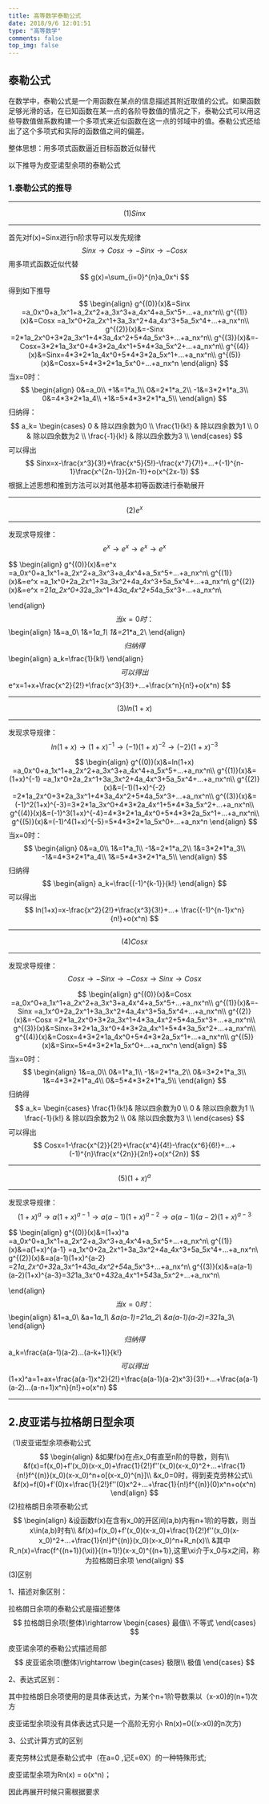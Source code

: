 ```yaml
---
title: 高等数学泰勒公式
date: 2018/9/6 12:01:51
type: "高等数学"
comments: false
top_img: false
---
```


## 泰勒公式

在数学中，泰勒公式是一个用函数在某点的信息描述其附近取值的公式。如果函数足够光滑的话，在已知函数在某一点的各阶导数值的情况之下，泰勒公式可以用这些导数值做系数构建一个多项式来近似函数在这一点的邻域中的值。泰勒公式还给出了这个多项式和实际的函数值之间的偏差。

整体思想：用多项式函数逼近目标函数近似替代

以下推导为皮亚诺型余项的泰勒公式

### 1.泰勒公式的推导

---

$$
(1)Sinx
$$

---

首先对f(x)=Sinx进行n阶求导可以发先规律
$$
Sinx\rightarrow Cosx\rightarrow -Sinx\rightarrow -Cosx
$$
用多项式函数近似代替
$$
g(x)=\sum_{i=0}^{n}a_0x^i
$$
得到如下推导
$$
\begin{align}
g^{(0)}(x)&=Sinx =a_0x^0+a_1x^1+a_2x^2+a_3x^3+a_4x^4+a_5x^5+...+a_nx^n\\
g^{(1)}(x)&=Cosx =a_1x^0+2a_2x^1+3a_3x^2+4a_4x^3+5a_5x^4+...+a_nx^n\\
g^{(2)}(x)&=-Sinx =2*1a_2x^0+3*2a_3x^1+4*3a_4x^2+5*4a_5x^3+...+a_nx^n\\
g^{(3)}(x)&=-Cosx=3*2*1a_3x^0+4*3*2a_4x^1+5*4*3a_5x^2+...+a_nx^n\\
g^{(4)}(x)&=Sinx=4*3*2*1a_4x^0+5*4*3*2a_5x^1+...+a_nx^n\\
g^{(5)}(x)&=Cosx=5*4*3*2*1a_5x^0+...+a_nx^n
\end{align}
$$
当x=0时：
$$
\begin{align}
0&=a_0\\
+1&=1*a_1\\
0&=2*1*a_2\\
-1&=3*2*1*a_3\\
0&=4*3*2*1a_4\\
+1&=5*4*3*2*1*a_5\\
\end{align}
$$
归纳得：
$$
a_k= \begin{cases}
0 & 除以四余数为0 \\
\frac{1}{k!} & 除以四余数为1 \\
0 & 除以四余数为2 \\
\frac{-1}{k!} & 除以四余数为3 \\
\end{cases}
$$
可以得出
$$
Sinx=x-\frac{x^3}{3!}+\frac{x^5}{5!}-\frac{x^7}{7!}+...+(-1)^{n-1}\frac{x^{2n-1}}{2n-1!}+o(x^{2x-1})
$$
根据上述思想和推到方法可以对其他基本初等函数进行泰勒展开

---

$$
(2)e^x
$$

---

发现求导规律：
$$
e^x\rightarrow e^x\rightarrow e^x\rightarrow e^x
$$

$$
\begin{align}
g^{(0)}(x)&=e^x =a_0x^0+a_1x^1+a_2x^2+a_3x^3+a_4x^4+a_5x^5+...+a_nx^n\\
g^{(1)}(x)&=e^x =a_1x^0+2a_2x^1+3a_3x^2+4a_4x^3+5a_5x^4+...+a_nx^n\\
g^{(2)}(x)&=e^x =2*1a_2x^0+3*2a_3x^1+4*3a_4x^2+5*4a_5x^3+...+a_nx^n\\

\end{align}
$$
当x=0时：
$$
\begin{align}
1&=a_0\\
1&=1*a_1\\
1&=2*1*a_2\\
\end{align}
$$
归纳得
$$
\begin{align}
a_k=\frac{1}{k!}
\end{align}
$$
可以得出
$$
e^x=1+x+\frac{x^2}{2!}+\frac{x^3}{3!}+...+\frac{x^n}{n!}+o(x^n)
$$

---

$$
(3)ln(1+x)
$$

---

发现求导规律：
$$
ln(1+x)\rightarrow (1+x)^{-1}\rightarrow (-1)(1+x)^{-2}\rightarrow (-2)(1+x)^{-3}
$$

$$
\begin{align}
g^{(0)}(x)&=ln(1+x) =a_0x^0+a_1x^1+a_2x^2+a_3x^3+a_4x^4+a_5x^5+...+a_nx^n\\
g^{(1)}(x)&=(1+x)^{-1} =a_1x^0+2a_2x^1+3a_3x^2+4a_4x^3+5a_5x^4+...+a_nx^n\\
g^{(2)}(x)&=(-1)(1+x)^{-2} =2*1a_2x^0+3*2a_3x^1+4*3a_4x^2+5*4a_5x^3+...+a_nx^n\\
g^{(3)}(x)&=(-1)^2(1+x)^{-3}=3*2*1a_3x^0+4*3*2a_4x^1+5*4*3a_5x^2+...+a_nx^n\\
g^{(4)}(x)&=(-1)^3(1+x)^{-4}=4*3*2*1a_4x^0+5*4*3*2a_5x^1+...+a_nx^n\\
g^{(5)}(x)&=(-1)^4(1+x)^{-5}=5*4*3*2*1a_5x^0+...+a_nx^n
\end{align}
$$
当x=0时：
$$
\begin{align}
0&=a_0\\
1&=1*a_1\\
-1&=2*1*a_2\\
1&=3*2*1*a_3\\
-1&=4*3*2*1*a_4\\
1&=5*4*3*2*1*a_5\\
\end{align}
$$
归纳得
$$
\begin{align}
a_k=\frac{(-1)^{k-1}}{k!}
\end{align}
$$
可以得出
$$
ln(1+x)=x-\frac{x^2}{2!}+\frac{x^3}{3!}+...+ \frac{(-1)^{n-1}x^n}{n!}+o(x^n)
$$


---

$$
(4)Cosx
$$

---

发现求导规律：
$$
Cosx\rightarrow -Sinx\rightarrow -Cosx\rightarrow Sinx\rightarrow Cosx
$$



$$
\begin{align}
g^{(0)}(x)&=Cosx =a_0x^0+a_1x^1+a_2x^2+a_3x^3+a_4x^4+a_5x^5+...+a_nx^n\\
g^{(1)}(x)&=-Sinx =a_1x^0+2a_2x^1+3a_3x^2+4a_4x^3+5a_5x^4+...+a_nx^n\\
g^{(2)}(x)&=-Cosx =2*1a_2x^0+3*2a_3x^1+4*3a_4x^2+5*4a_5x^3+...+a_nx^n\\
g^{(3)}(x)&=Sinx=3*2*1a_3x^0+4*3*2a_4x^1+5*4*3a_5x^2+...+a_nx^n\\
g^{(4)}(x)&=Cosx=4*3*2*1a_4x^0+5*4*3*2a_5x^1+...+a_nx^n\\
g^{(5)}(x)&=Sinx=5*4*3*2*1a_5x^0+...+a_nx^n
\end{align}
$$
当x=0时：
$$
\begin{align}
1&=a_0\\
0&=1*a_1\\
-1&=2*1*a_2\\
0&=3*2*1*a_3\\
1&=4*3*2*1*a_4\\
0&=5*4*3*2*1*a_5\\
\end{align}
$$
归纳得
$$
a_k= \begin{cases}
\frac{1}{k!}& 除以四余数为0 \\
0 & 除以四余数为1 \\
\frac{-1}{k!}  & 除以四余数为2 \\
0& 除以四余数为3 \\
\end{cases}
$$
可以得出
$$
Cosx=1-\frac{x^{2}}{2!}+\frac{x^4}{4!}-\frac{x^6}{6!}+...+(-1)^{n}\frac{x^{2n}}{2n!}+o(x^{2n})
$$

---

$$
(5)(1+x)^a
$$

---

发现求导规律：
$$
(1+x)^a\rightarrow a(1+x)^{a-1}\rightarrow a(a-1)(1+x)^{a-2}\rightarrow a(a-1)(a-2)(1+x)^{a-3}
$$

$$
\begin{align}
g^{(0)}(x)&=(1+x)^a =a_0x^0+a_1x^1+a_2x^2+a_3x^3+a_4x^4+a_5x^5+...+a_nx^n\\
g^{(1)}(x)&=a(1+x)^{a-1} =a_1x^0+2a_2x^1+3a_3x^2+4a_4x^3+5a_5x^4+...+a_nx^n\\
g^{(2)}(x)&=a(a-1)(1+x)^{a-2} =2*1a_2x^0+3*2a_3x^1+4*3a_4x^2+5*4a_5x^3+...+a_nx^n\\
g^{(3)}(x)&=a(a-1)(a-2)(1+x)^{a-3}=3*2*1a_3x^0+4*3*2a_4x^1+5*4*3a_5x^2+...+a_nx^n\\

\end{align}
$$
当x=0时：
$$
\begin{align}
&1=a_0\\
&a=1*a_1\\
&a(a-1)=2*1*a_2\\
&a(a-1)(a-2)=3*2*1*a_3\\
\end{align}
$$
归纳得
$$
a_k=\frac{a(a-1)(a-2)...(a-k+1)}{k!}
$$
可以得出
$$
(1+x)^a=1+ax+\frac{a(a-1)x^2}{2!}+\frac{a(a-1)(a-2)x^3}{3!}+...+\frac{a(a-1)(a-2)...(a-n+1)x^n}{n!}+o(x^n)
$$

---

## 2.皮亚诺与拉格朗日型余项

（1)皮亚诺型余项泰勒公式
$$
\begin{align}
&如果f(x)在点x_0有直至n阶的导数，则有\\
&f(x)=f(x_0)+f'(x_0)(x-x_0)+\frac{1}{2!}f''(x_0)(x-x_0)^2+...+\frac{1}{n!}f^{(n)}(x_0)(x-x_0)^n+o[(x-x_0)^{n}]\\
&x_0=0时，得到麦克劳林公式\\
&f(x)=f(0)+f'(0)x+\frac{1}{2!}f''(0)x^2+...+\frac{1}{n!}f^{(n)}(0)x^n+o(x^n)
\end{align}
$$
(2)拉格朗日余项泰勒公式
$$
\begin{align}
&设函数f(x)在含有x_0的开区间(a,b)内有n+1阶的导数，则当x\in(a,b)时有\\
&f(x)=f(x_0)+f'(x_0)(x-x_0)+\frac{1}{2!}f''(x_0)(x-x_0)^2+...+\frac{1}{n!}f^{(n)}(x_0)(x-x_0)^n+R_n(x)\\
&其中R_n(x)=\frac{f^{(n+1)}(\xi)}{(n+1)!}(x-x_0)^{(n+1)},这里\xi介于x_0与x之间，称为拉格朗日余项
\end{align}
$$
(3)区别

1、描述对象区别：

拉格朗日余项的泰勒公式是描述整体
$$
拉格朗日余项(整体)\rightarrow \begin{cases}
最值\\
不等式
\end{cases}
$$


皮亚诺余项的泰勒公式描述局部
$$
皮亚诺余项(整体)\rightarrow \begin{cases}
极限\\
极值
\end{cases}
$$


2、表达式区别：

其中拉格朗日余项使用的是具体表达式，为某个n+1阶导数乘以（x-x0)的(n+1)次方

皮亚诺型余项没有具体表达式只是一个高阶无穷小 Rn(x)=0((x-x0)的n次方)

3、公式计算方式的区别

麦克劳林公式是泰勒公式中（在a=0 ,记ξ=θX）的一种特殊形式;

皮亚诺型余项为Rn(x) = o(x^n)；

因此再展开时候只需根据要求

